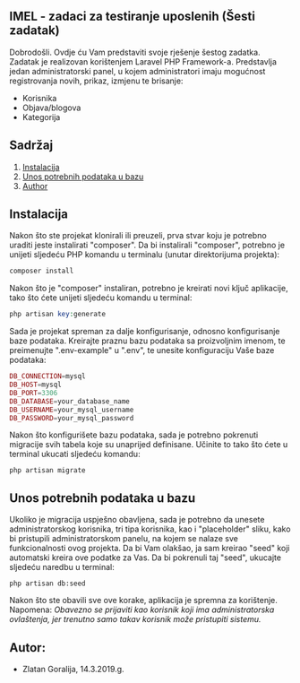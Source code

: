 ## IMEL - zadaci za testiranje uposlenih (Šesti zadatak)
Dobrodošli. Ovdje ću Vam predstaviti svoje rješenje šestog zadatka. Zadatak je realizovan korištenjem Laravel PHP Framework-a. Predstavlja jedan administratorski panel, u kojem administratori imaju mogućnost registrovanja novih, prikaz, izmjenu te brisanje: 
* Korisnika
* Objava/blogova
* Kategorija


## Sadržaj

 1. [Instalacija](#instalation)
 2. [Unos potrebnih podataka u bazu](#data)
 3. [Author](#author)
   

<a name="instalation"></a>
## Instalacija
Nakon što ste projekat klonirali ili preuzeli, prva stvar koju je potrebno uraditi jeste instalirati "composer". Da bi instalirali "composer", potrebno je unijeti sljedeću PHP komandu u terminalu (unutar direktorijuma projekta):
```php
composer install
```

Nakon što je "composer" instaliran, potrebno je kreirati novi ključ aplikacije, tako što ćete unijeti sljedeću komandu u terminal:
```php
php artisan key:generate
```

Sada je projekat spreman za dalje konfigurisanje, odnosno konfigurisanje baze podataka. Kreirajte praznu bazu podataka sa proizvoljnim imenom, te preimenujte ".env-example" u ".env", te unesite konfiguraciju Vaše baze podataka:
```php
DB_CONNECTION=mysql
DB_HOST=mysql
DB_PORT=3306
DB_DATABASE=your_database_name
DB_USERNAME=your_mysql_username
DB_PASSWORD=your_mysql_password
```

Nakon što konfigurišete bazu podataka, sada je potrebno pokrenuti migracije svih tabela koje su unaprijed definisane. Učinite to tako što ćete u terminal ukucati sljedeću komandu:
```
php artisan migrate
```

<a name="data"></a>
## Unos potrebnih podataka u bazu
Ukoliko je migracija uspješno obavljena, sada je potrebno da unesete administratorskog korisnika, tri tipa korisnika, kao i "placeholder" sliku, kako bi pristupili administratorskom panelu, na kojem se nalaze sve funkcionalnosti ovog projekta. Da bi Vam olakšao, ja sam kreirao "seed" koji automatski kreira ove podatke za Vas. Da bi pokrenuli taj "seed", ukucajte sljedeću naredbu u terminal:

```
php artisan db:seed
```

Nakon što ste obavili sve ove korake, aplikacija je spremna za korištenje. Napomena: _Obavezno se prijaviti kao korisnik koji ima administratorska ovlaštenja, jer trenutno samo takav korisnik može pristupiti sistemu._

<a name="author"></a>
## Autor:
* Zlatan Goralija, 14.3.2019.g.
